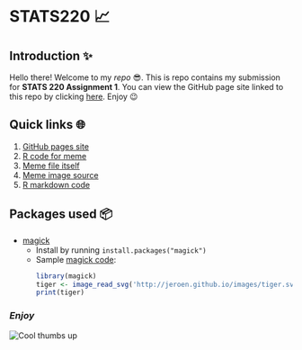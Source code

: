 # STATS220 📈

## Introduction ✨
Hello there! Welcome to my *repo* 😎. This is repo contains my submission for **STATS 220 Assignment 1**. You can view the GitHub page site linked to this repo by clicking [here](https://marknzl.github.io/STATS220/). Enjoy 😉

## Quick links 🌐
1. [GitHub pages site](https://marknzl.github.io/STATS220/)
2. [R code for meme](https://github.com/marknzl/STATS220/blob/PartA/Assignment1/meme.R)
3. [Meme file itself](https://github.com/marknzl/STATS220/blob/PartA/Assignment1/spicy_meme.png)
4. [Meme image source](https://i.imgflip.com/3edj3m.png)
5. [R markdown code](https://github.com/marknzl/STATS220/blob/PartB/Assignment1/index.rmd)

## Packages used 📦
- [magick](https://cran.r-project.org/web/packages/magick/vignettes/intro.html)
  - Install by running `install.packages("magick")`
  - Sample [magick code](https://cran.r-project.org/web/packages/magick/vignettes/intro.html#read-and-write):
    ```r
    library(magick)
    tiger <- image_read_svg('http://jeroen.github.io/images/tiger.svg', width = 350)
    print(tiger)
    ```
 
### *Enjoy*
![Cool thumbs up](https://www.pngitem.com/pimgs/m/82-829241_emoticon-t-shirt-smiley-emoji-free-download-png.png)
